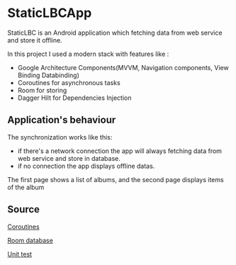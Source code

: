 # StaticLBCApp

StaticLBC is an Android application which fetching data from web service and store it offline. 

In this project I used a modern stack with features like :

* Google Architecture Components(MVVM, Navigation components, View Binding Databinding)
* Coroutines for asynchronous tasks
* Room for storing
* Dagger Hilt for Dependencies Injection

## Application's behaviour

The synchronization works like this: 
* if there's a network connection the app will always fetching data from web service and store in database.
* if no connection the app displays offline datas.

The first page shows a list of albums, and the second page displays items of the album

## Source
[Coroutines](https://developer.android.com/codelabs/kotlin-coroutines#9)

[Room database](https://developer.android.com/codelabs/android-room-with-a-view-kotlin#5)

[Unit test](https://www.youtube.com/watch?v=EkfVL5vCDmo&list=PLQkwcJG4YTCSYJ13G4kVIJ10X5zisB2Lq)
